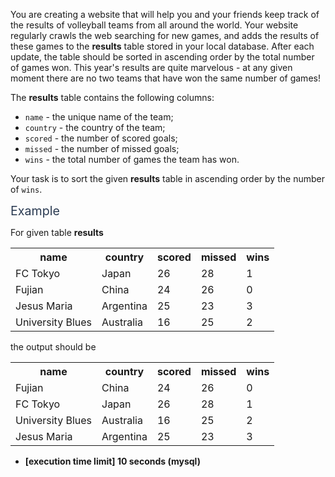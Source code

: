 <p>You are creating a website that will help you and your friends keep track of the results of volleyball teams from all around the world. Your website regularly crawls the web searching for new games, and adds the results of these games to the <strong>results</strong> table stored in your local database. After each update, the table should be sorted in ascending order by the total number of games won. This year's results are quite marvelous - at any given moment there are no two teams that have won the same number of games!</p>
<p>The <strong>results</strong> table contains the following columns:</p>
<ul>
<li><code>name</code> - the unique name of the team;</li>
<li><code>country</code> - the country of the team;</li>
<li><code>scored</code> - the number of scored goals;</li>
<li><code>missed</code> - the number of missed goals;</li>
<li><code>wins</code> - the total number of games the team has won.</li>
</ul>
<p>Your task is to sort the given <strong>results</strong> table in ascending order by the number of <code>wins</code>.</p>
<p><span class="markdown--header" style="color:#2b3b52;font-size:1.4em">Example</span></p>
<p>For given table <strong>results</strong></p>
<table>
<tr>
<th>name</th>
<th>country</th>
<th>scored</th>
<th>missed</th>
<th>wins</th>
</tr>
<tr>
<td>FC Tokyo</td>
<td>Japan</td>
<td>26</td>
<td>28</td>
<td>1</td>
</tr>
<tr>
<td>Fujian</td>
<td>China</td>
<td>24</td>
<td>26</td>
<td>0</td>
</tr>
<tr>
<td>Jesus Maria</td>
<td>Argentina</td>
<td>25</td>
<td>23</td>
<td>3</td>
</tr>
<tr>
<td>University Blues</td>
<td>Australia</td>
<td>16</td>
<td>25</td>
<td>2</td>
</tr>
</table>
<p>the output should be</p>
<table>
<tr>
<th>name</th>
<th>country</th>
<th>scored</th>
<th>missed</th>
<th>wins</th>
</tr>
<tr>
<td>Fujian</td>
<td>China</td>
<td>24</td>
<td>26</td>
<td>0</td>
</tr>
<tr>
<td>FC Tokyo</td>
<td>Japan</td>
<td>26</td>
<td>28</td>
<td>1</td>
</tr>
<tr>
<td>University Blues</td>
<td>Australia</td>
<td>16</td>
<td>25</td>
<td>2</td>
</tr>
<tr>
<td>Jesus Maria</td>
<td>Argentina</td>
<td>25</td>
<td>23</td>
<td>3</td>
</tr>
</table>
<ul>
<li><strong>[execution time limit] 10 seconds (mysql)</strong></li>
</ul>
